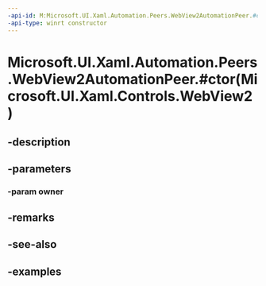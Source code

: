 ```yaml
---
-api-id: M:Microsoft.UI.Xaml.Automation.Peers.WebView2AutomationPeer.#ctor(Microsoft.UI.Xaml.Controls.WebView2)
-api-type: winrt constructor
---
```


# Microsoft.UI.Xaml.Automation.Peers.WebView2AutomationPeer.#ctor(Microsoft.UI.Xaml.Controls.WebView2)

<!--
public WebView2AutomationPeer (Microsoft.UI.Xaml.Controls.WebView2 owner);
-->


## -description

## -parameters

### -param owner

## -remarks

## -see-also

## -examples


